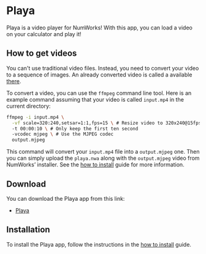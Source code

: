 # Playa

Playa is a video player for NumWorks! With this app, you can load a video on
your calculator and play it!

## How to get videos

You can't use traditional video files. Instead, you need to convert your video
to a sequence of images. An already converted video is called a available
[there](https://yann.n1n1.xyz/www/static/nwagyu/assets/video.bin).

To convert a video, you can use the `ffmpeg` command line tool. Here is an
example command assuming that your video is called `input.mp4` in the current
directory:

```bash
ffmpeg -i input.mp4 \
  -vf scale=320:240,setsar=1:1,fps=15 \ # Resize video to 320x240@15fps
  -t 00:00:10 \ # Only keep the first ten second
  -vcodec mjpeg \ # Use the MJPEG codec
  output.mjpeg
```

This command will convert your `input.mp4` file into a `output.mjpeg` one. Then you
can simply upload the `playa.nwa` along with the `output.mjpeg` video from NumWorks’
installer. See the [how to install](../help/how-to-install.md) guide for more
information.

## Download

You can download the Playa app from this link:

- [Playa](https://yann.n1n1.xyz/www/static/nwagyu/playa.nwa)

## Installation

To install the Playa app, follow the instructions in the
[how to install](../help/how-to-install.md) guide.
